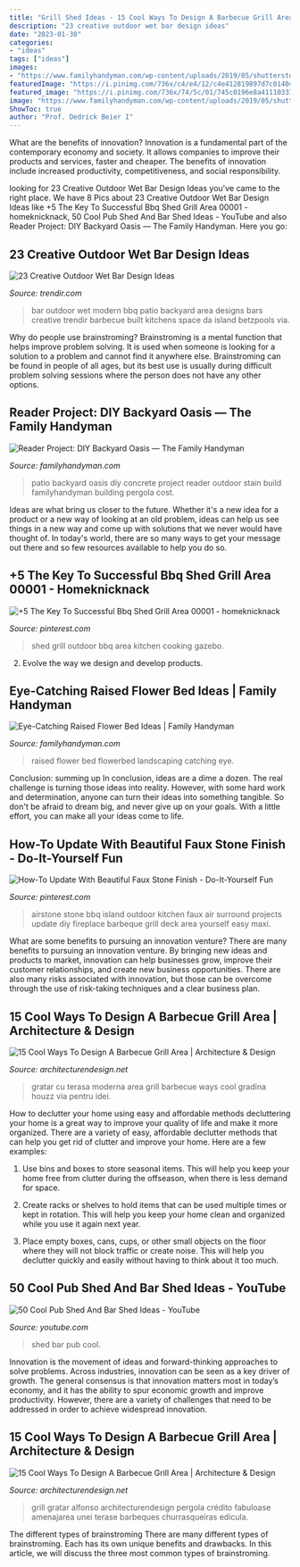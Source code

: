 ```yaml
---
title: "Grill Shed Ideas - 15 Cool Ways To Design A Barbecue Grill Area"
description: "23 creative outdoor wet bar design ideas"
date: "2023-01-30"
categories:
- "ideas"
tags: ["ideas"]
images:
- "https://www.familyhandyman.com/wp-content/uploads/2019/05/shutterstock_1307049898-flowerbed.jpg"
featuredImage: "https://i.pinimg.com/736x/c4/e4/12/c4e412819897d7c014049dc6131af9a3--airstone-backsplash-faux-stone.jpg"
featured_image: "https://i.pinimg.com/736x/74/5c/01/745c0196e8a411103374a60afa0b5537.jpg"
image: "https://www.familyhandyman.com/wp-content/uploads/2019/05/shutterstock_1307049898-flowerbed.jpg"
ShowToc: true
author: "Prof. Dedrick Beier I"
---
```



What are the benefits of innovation?
Innovation is a fundamental part of the contemporary economy and society. It allows companies to improve their products and services, faster and cheaper. The benefits of innovation include increased productivity, competitiveness, and social responsibility.

	

		
looking for 23 Creative Outdoor Wet Bar Design Ideas you've came to the right place. We have 8 Pics about 23 Creative Outdoor Wet Bar Design Ideas like +5 The Key To Successful Bbq Shed Grill Area 00001 - homeknicknack, 50 Cool Pub Shed And Bar Shed Ideas - YouTube and also Reader Project: DIY Backyard Oasis — The Family Handyman. Here you go:
		
    
## 23 Creative Outdoor Wet Bar Design Ideas

<img loading=lazy src="http://cdn.trendir.com/wp-content/uploads/2016/06/Outdoor-wet-bar-and-BBQ-900x554.jpg" onerror="this.onerror=null;this.src='https://tse1.mm.bing.net/th?id=OIP.I6L3QANSxtYblvL0QrTZsgHaEj&amp;pid=15.1';" alt="23 Creative Outdoor Wet Bar Design Ideas">

_Source: trendir.com_

>bar outdoor wet modern bbq patio backyard area designs bars creative trendir barbecue built kitchens space da island betzpools via. 

	

Why do people use brainstroming?
Brainstroming is a mental function that helps improve problem solving. It is used when someone is looking for a solution to a problem and cannot find it anywhere else. Brainstroming can be found in people of all ages, but its best use is usually during difficult problem solving sessions where the person does not have any other options.

    
## Reader Project: DIY Backyard Oasis — The Family Handyman

<img loading=lazy src="https://www.familyhandyman.com/wp-content/uploads/2018/02/Covered-patio-1.jpg" onerror="this.onerror=null;this.src='https://tse3.mm.bing.net/th?id=OIP.ivjg2EOVIGWQFofoAUNW8gHaHa&amp;pid=15.1';" alt="Reader Project: DIY Backyard Oasis — The Family Handyman">

_Source: familyhandyman.com_

>patio backyard oasis diy concrete project reader outdoor stain build familyhandyman building pergola cost. 

	

Ideas are what bring us closer to the future. Whether it's a new idea for a product or a new way of looking at an old problem, ideas can help us see things in a new way and come up with solutions that we never would have thought of. In today's world, there are so many ways to get your message out there and so few resources available to help you do so.

    
## +5 The Key To Successful Bbq Shed Grill Area 00001 - Homeknicknack

<img loading=lazy src="https://i.pinimg.com/736x/74/5c/01/745c0196e8a411103374a60afa0b5537.jpg" onerror="this.onerror=null;this.src='https://tse2.mm.bing.net/th?id=OIP.ePvzkOBWa4M0UP3e8bQr1AHaNU&amp;pid=15.1';" alt="+5 The Key To Successful Bbq Shed Grill Area 00001 - homeknicknack">

_Source: pinterest.com_

>shed grill outdoor bbq area kitchen cooking gazebo. 

	

2. Evolve the way we design and develop products.

    
## Eye-Catching Raised Flower Bed Ideas | Family Handyman

<img loading=lazy src="https://www.familyhandyman.com/wp-content/uploads/2019/05/shutterstock_1307049898-flowerbed.jpg" onerror="this.onerror=null;this.src='https://tse1.mm.bing.net/th?id=OIP.PsVIUqJc0mtQJUEvxeq5OQHaHa&amp;pid=15.1';" alt="Eye-Catching Raised Flower Bed Ideas | Family Handyman">

_Source: familyhandyman.com_

>raised flower bed flowerbed landscaping catching eye. 

	

Conclusion: summing up
In conclusion, ideas are a dime a dozen. The real challenge is turning those ideas into reality. However, with some hard work and determination, anyone can turn their ideas into something tangible. So don't be afraid to dream big, and never give up on your goals. With a little effort, you can make all your ideas come to life.

    
## How-To Update With Beautiful Faux Stone Finish - Do-It-Yourself Fun

<img loading=lazy src="https://i.pinimg.com/736x/c4/e4/12/c4e412819897d7c014049dc6131af9a3--airstone-backsplash-faux-stone.jpg" onerror="this.onerror=null;this.src='https://tse3.mm.bing.net/th?id=OIP.oMBddshNpyE7rLpOLmlQBAHaGg&amp;pid=15.1';" alt="How-To Update With Beautiful Faux Stone Finish - Do-It-Yourself Fun">

_Source: pinterest.com_

>airstone stone bbq island outdoor kitchen faux air surround projects update diy fireplace barbeque grill deck area yourself easy maxi. 

	

What are some benefits to pursuing an innovation venture?
There are many benefits to pursuing an innovation venture. By bringing new ideas and products to market, innovation can help businesses grow, improve their customer relationships, and create new business opportunities. There are also many risks associated with innovation, but those can be overcome through the use of risk-taking techniques and a clear business plan.

    
## 15 Cool Ways To Design A Barbecue Grill Area | Architecture &amp; Design

<img loading=lazy src="https://cdn.architecturendesign.net/wp-content/uploads/2015/07/41.jpg" onerror="this.onerror=null;this.src='https://tse3.mm.bing.net/th?id=OIP.0q6jXnpoDFEMp2wTGJop1gHaKG&amp;pid=15.1';" alt="15 Cool Ways To Design A Barbecue Grill Area | Architecture &amp; Design">

_Source: architecturendesign.net_

>gratar cu terasa moderna area grill barbecue ways cool gradina houzz via pentru idei. 

	

How to declutter your home using easy and affordable methods
decluttering your home is a great way to improve your quality of life and make it more organized. There are a variety of easy, affordable declutter methods that can help you get rid of clutter and improve your home. Here are a few examples:
1. Use bins and boxes to store seasonal items. This will help you keep your home free from clutter during the offseason, when there is less demand for space.

2. Create racks or shelves to hold items that can be used multiple times or kept in rotation. This will help you keep your home clean and organized while you use it again next year.

3. Place empty boxes, cans, cups, or other small objects on the floor where they will not block traffic or create noise. This will help you declutter quickly and easily without having to think about it too much.


    
## 50 Cool Pub Shed And Bar Shed Ideas - YouTube

<img loading=lazy src="https://i.ytimg.com/vi/kMFNOqwTboI/maxresdefault.jpg" onerror="this.onerror=null;this.src='https://tse3.mm.bing.net/th?id=OIP.Qt6tqPUgMhK2pk9LNEuw8gHaEK&amp;pid=15.1';" alt="50 Cool Pub Shed And Bar Shed Ideas - YouTube">

_Source: youtube.com_

>shed bar pub cool. 

	

Innovation is the movement of ideas and forward-thinking approaches to solve problems. Across industries, innovation can be seen as a key driver of growth. The general consensus is that innovation matters most in today’s economy, and it has the ability to spur economic growth and improve productivity. However, there are a variety of challenges that need to be addressed in order to achieve widespread innovation.

    
## 15 Cool Ways To Design A Barbecue Grill Area | Architecture &amp; Design

<img loading=lazy src="https://cdn.architecturendesign.net/wp-content/uploads/2015/07/121.jpg" onerror="this.onerror=null;this.src='https://tse1.mm.bing.net/th?id=OIP.MwdmxU4jjnbn6NArsBgWcAHaIY&amp;pid=15.1';" alt="15 Cool Ways To Design A Barbecue Grill Area | Architecture &amp; Design">

_Source: architecturendesign.net_

>grill gratar alfonso architecturendesign pergola crédito fabuloase amenajarea unei terase barbeques churrasqueiras edicula. 

	

The different types of brainstroming
There are many different types of brainstroming. Each has its own unique benefits and drawbacks. In this article, we will discuss the three most common types of brainstroming.

